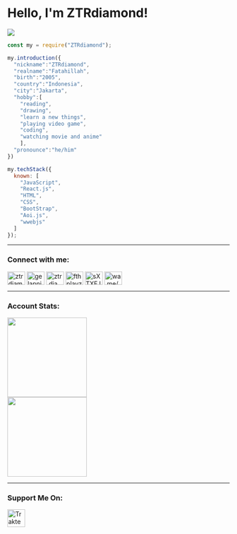 # Hello, I'm ZTRdiamond!
<a href="https://discordapp.com/users/776443229893034064"><img align="center" src="https://discord.c99.nl/widget/theme-2/776443229893034064.png"/></a> 
 </p>

``` javascript
const my = require("ZTRdiamond");

my.introduction({
  "nickname":"ZTRdiamond",
  "realname":"Fatahillah",
  "birth":"2005",
  "country":"Indonesia",
  "city":"Jakarta",
  "hobby":[
    "reading",
    "drawing",
    "learn a new things",
    "playing video game",
    "coding",
    "watching movie and anime"
    ],
  "pronounce":"he/him"
})

my.techStack({
  known: [
    "JavaScript",
    "React.js",
    "HTML",
    "CSS",
    "BootStrap",
    "Aoi.js",
    "wwebjs"
  ]
});
```

<hr>

### Connect with me:

<p align="left">
<a href="https://twitter.com/ztrdiamond" target="blank"><img align="center" src="https://raw.githubusercontent.com/rahuldkjain/github-profile-readme-generator/master/src/images/icons/Social/twitter.svg" alt="ztrdiamond" height="30" width="40" /></a>
<a href="https://fb.com/gelapnjerr" target="blank"><img align="center" src="https://raw.githubusercontent.com/rahuldkjain/github-profile-readme-generator/master/src/images/icons/Social/facebook.svg" alt="gelapnjerr" height="30" width="40" /></a>
<a href="https://instagram.com/ztr.diamond" target="blank"><img align="center" src="https://raw.githubusercontent.com/rahuldkjain/github-profile-readme-generator/master/src/images/icons/Social/instagram.svg" alt="ztr.diamond" height="30" width="40" /></a>
<a href="https://www.youtube.com/@fthplayz" target="blank"><img align="center" src="https://raw.githubusercontent.com/rahuldkjain/github-profile-readme-generator/master/src/images/icons/Social/youtube.svg" alt="fthplayz" height="30" width="40" /></a>
<a href="https://discord.com/invite/sXTXFJZQtR" target="blank"><img align="center" src="https://raw.githubusercontent.com/rahuldkjain/github-profile-readme-generator/master/src/images/icons/Social/discord.svg" alt="sXTXFJZQtR" height="30" width="40" /></a>
<a href="https://wa.me/6285697103902" target="blank"><img align="center" src="https://raw.githubusercontent.com/rahuldkjain/github-profile-readme-generator/master/src/images/icons/Social/whatsapp.svg" alt="wa.me/6285697103902" height="30" width="40" /></a>
</p>

<hr>

### Account Stats:
<a href="https://github.com/ZTRdiamond">
  <img height=180 align="center" src="https://github-readme-stats.vercel.app/api?username=ZTRdiamond&card_width=300&bg_color=101010&title_color=01bdff&text_color=ffffff&border_color=01bdff&border=10" />
</a>
</br>
<a href="https://github.com/ZTRdiamond">
  <img height=180 align="center" src="https://github-readme-stats.vercel.app/api/top-langs?username=ZTRdiamond&layout=compact&langs_count=10&card_width=300&bg_color=101010&title_color=01bdff&text_color=ffffff&border_color=01bdff&border=10" />
</a>

<hr>

### Support Me On:
<a href="https://trakteer.id/zanixongroup/tip" target="_blank"><img id="wse-buttons-preview" src="https://cdn.trakteer.id/images/embed/trbtn-red-1.png" height="40" style="border:0px;height:40px;" alt="Trakteer Saya"></a>